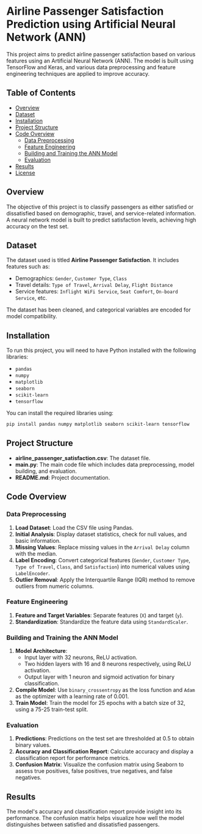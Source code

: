 
# Airline Passenger Satisfaction Prediction using Artificial Neural Network (ANN)

This project aims to predict airline passenger satisfaction based on various features using an Artificial Neural Network (ANN). The model is built using TensorFlow and Keras, and various data preprocessing and feature engineering techniques are applied to improve accuracy.

## Table of Contents
- [Overview](#overview)
- [Dataset](#dataset)
- [Installation](#installation)
- [Project Structure](#project-structure)
- [Code Overview](#code-overview)
  - [Data Preprocessing](#data-preprocessing)
  - [Feature Engineering](#feature-engineering)
  - [Building and Training the ANN Model](#building-and-training-the-ann-model)
  - [Evaluation](#evaluation)
- [Results](#results)
- [License](#license)

## Overview
The objective of this project is to classify passengers as either satisfied or dissatisfied based on demographic, travel, and service-related information. A neural network model is built to predict satisfaction levels, achieving high accuracy on the test set.

## Dataset
The dataset used is titled **Airline Passenger Satisfaction**. It includes features such as:
- Demographics: `Gender`, `Customer Type`, `Class`
- Travel details: `Type of Travel`, `Arrival Delay`, `Flight Distance`
- Service features: `Inflight WiFi Service`, `Seat Comfort`, `On-board Service`, etc.

The dataset has been cleaned, and categorical variables are encoded for model compatibility.

## Installation
To run this project, you will need to have Python installed with the following libraries:
- `pandas`
- `numpy`
- `matplotlib`
- `seaborn`
- `scikit-learn`
- `tensorflow`
  
You can install the required libraries using:
```bash
pip install pandas numpy matplotlib seaborn scikit-learn tensorflow
```

## Project Structure
- **airline_passenger_satisfaction.csv**: The dataset file.
- **main.py**: The main code file which includes data preprocessing, model building, and evaluation.
- **README.md**: Project documentation.

## Code Overview
### Data Preprocessing
1. **Load Dataset**: Load the CSV file using Pandas.
2. **Initial Analysis**: Display dataset statistics, check for null values, and basic information.
3. **Missing Values**: Replace missing values in the `Arrival Delay` column with the median.
4. **Label Encoding**: Convert categorical features (`Gender`, `Customer Type`, `Type of Travel`, `Class`, and `Satisfaction`) into numerical values using `LabelEncoder`.
5. **Outlier Removal**: Apply the Interquartile Range (IQR) method to remove outliers from numeric columns.

### Feature Engineering
1. **Feature and Target Variables**: Separate features (`X`) and target (`y`).
2. **Standardization**: Standardize the feature data using `StandardScaler`.

### Building and Training the ANN Model
1. **Model Architecture**:
   - Input layer with 32 neurons, ReLU activation.
   - Two hidden layers with 16 and 8 neurons respectively, using ReLU activation.
   - Output layer with 1 neuron and sigmoid activation for binary classification.
2. **Compile Model**: Use `binary_crossentropy` as the loss function and `Adam` as the optimizer with a learning rate of 0.001.
3. **Train Model**: Train the model for 25 epochs with a batch size of 32, using a 75-25 train-test split.

### Evaluation
1. **Predictions**: Predictions on the test set are thresholded at 0.5 to obtain binary values.
2. **Accuracy and Classification Report**: Calculate accuracy and display a classification report for performance metrics.
3. **Confusion Matrix**: Visualize the confusion matrix using Seaborn to assess true positives, false positives, true negatives, and false negatives.

## Results
The model's accuracy and classification report provide insight into its performance. The confusion matrix helps visualize how well the model distinguishes between satisfied and dissatisfied passengers.
